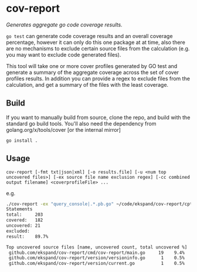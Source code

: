 # cov-report

_Generates aggregate go code coverage results._

`go test` can generate code coverage results and an overall coverage percentage, however it can
only do this one package at at time, also there are no mechanisms to exclude certain source
files from the calculation (e.g. you may want to exclude code generated files).

This tool will take one or more cover profiles generated by GO test and generate a summary
of the aggregate coverage across the set of cover profiles results. In addition you can
provide a regex to exclude files from the calculation, and get a summary of the files with
the least coverage.

## Build

If you want to manually build from source, clone the repo, and build with the standard go build tools.
You'll also need the dependency from golang.org/x/tools/cover [or the internal mirror]

`go install .`

## Usage

`cov-report [-fmt txt|json|xml] [-o results.file] [-u <num top uncovered files>] [-ex source file name exclusion regex] [-cc combined output filename] <coverprofileFile> ...`

e.g.

```.sh
./cov-report -ex "query_console|.*.pb.go" ~/code/ekspand/cov-report/cpt.out ~/code/ekspand/cov-report/cp.out
Statements
total:     203
covered:   182
uncovered: 21
excluded:
result:    89.7%

Top uncovered source files [name, uncovered count, total uncovered %]
 github.com/ekspand/cov-report/cmd/cov-report/main.go     19    9.4%
 github.com/ekspand/cov-report/version/versioninfo.go      1    0.5%
 github.com/ekspand/cov-report/version/current.go          1    0.5%

```
